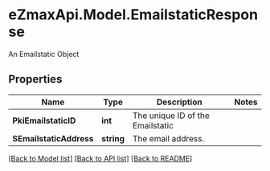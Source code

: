 # eZmaxApi.Model.EmailstaticResponse
An Emailstatic Object

## Properties

Name | Type | Description | Notes
------------ | ------------- | ------------- | -------------
**PkiEmailstaticID** | **int** | The unique ID of the Emailstatic | 
**SEmailstaticAddress** | **string** | The email address. | 

[[Back to Model list]](../README.md#documentation-for-models) [[Back to API list]](../README.md#documentation-for-api-endpoints) [[Back to README]](../README.md)


